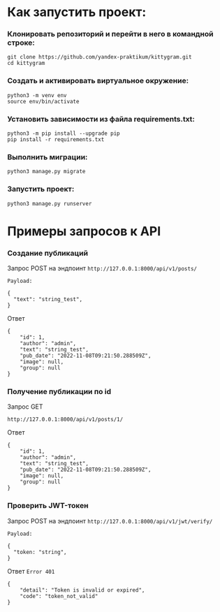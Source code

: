# Как запустить проект:

### Клонировать репозиторий и перейти в него в командной строке:

```
git clone https://github.com/yandex-praktikum/kittygram.git
cd kittygram
```

### Cоздать и активировать виртуальное окружение:

```
python3 -m venv env
source env/bin/activate
```
### Установить зависимости из файла requirements.txt:

```
python3 -m pip install --upgrade pip
pip install -r requirements.txt
```
### Выполнить миграции:

```
python3 manage.py migrate
```
### Запустить проект:

```
python3 manage.py runserver
```
# Примеры запросов к API

### Создание публикаций

Запрос POST на эндпоинт ```http://127.0.0.1:8000/api/v1/posts/```
```
Payload:

{
  "text": "string_test",
}
```

Ответ
```
{
    "id": 1,
    "author": "admin",
    "text": "string_test",
    "pub_date": "2022-11-08T09:21:50.288509Z",
    "image": null,
    "group": null
}
```

### Получение публикации по id

Запрос GET
```
http://127.0.0.1:8000/api/v1/posts/1/
```

Ответ
```
{
    "id": 1,
    "author": "admin",
    "text": "string_test",
    "pub_date": "2022-11-08T09:21:50.288509Z",
    "image": null,
    "group": null
}
```
### Проверить JWT-токен

Запрос POST на эндпоинт ```http://127.0.0.1:8000/api/v1/jwt/verify/```
```
Payload:

{
  "token: "string",
}
```

Ответ ```Error 401```
```
{
    "detail": "Token is invalid or expired",
    "code": "token_not_valid"
}
```
